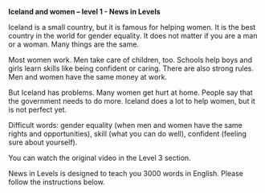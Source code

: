 <p><strong>Iceland and women – level 1 - News in Levels</strong></p>
<p>Iceland is a small country, but it is famous for helping women. It is the best country in the world for gender equality. It does not matter if you are a man or a woman. Many things are the same.</p>
<p>Most women work. Men take care of children, too. Schools help boys and girls learn skills like being confident or caring. There are also strong rules. Men and women have the same money at work.</p>
<p>But Iceland has problems. Many women get hurt at home. People say that the government needs to do more. Iceland does a lot to help women, but it is not perfect yet.</p>
<p>Difficult words: gender equality (when men and women have the same rights and opportunities), skill (what you can do well), confident (feeling sure about yourself).</p>
<p>You can watch the original video in the Level 3 section.</p>
<p>News in Levels is designed to teach you 3000 words in English. Please follow the instructions
below.</p>